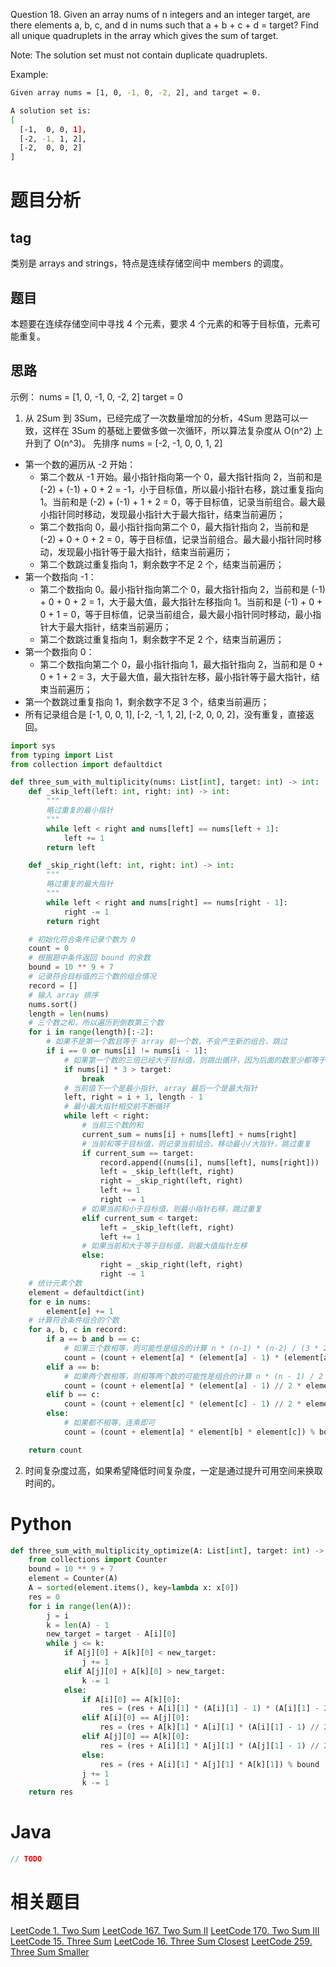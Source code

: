 Question 18.
Given an array nums of n integers and an integer target, are there elements a, b, c, and d in nums such that a + b + c + d = target? Find all unique quadruplets in the array which gives the sum of target.

Note:
The solution set must not contain duplicate quadruplets.

Example:
```bash
Given array nums = [1, 0, -1, 0, -2, 2], and target = 0.

A solution set is:
[
  [-1,  0, 0, 1],
  [-2, -1, 1, 2],
  [-2,  0, 0, 2]
]
```

# 题目分析
## tag
类别是 arrays and strings，特点是连续存储空间中 members 的调度。
## 题目
本题要在连续存储空间中寻找 4 个元素，要求 4 个元素的和等于目标值，元素可能重复。
## 思路
示例：
nums = [1, 0, -1, 0, -2, 2]
target = 0
1. 从 2Sum 到 3Sum，已经完成了一次数量增加的分析，4Sum 思路可以一致，这样在 3Sum 的基础上要做多做一次循环，所以算法复杂度从 O(n^2) 上升到了 O(n^3)。
先排序 nums = [-2, -1, 0, 0, 1, 2]
* 第一个数的遍历从 -2 开始：
    * 第二个数从 -1 开始。最小指针指向第一个 0，最大指针指向 2，当前和是 (-2) + (-1) + 0 + 2 = -1，小于目标值，所以最小指针右移，跳过重复指向 1。当前和是 (-2) + (-1) + 1 + 2 = 0，等于目标值，记录当前组合。最大最小指针同时移动，发现最小指针大于最大指针，结束当前遍历；
    * 第二个数指向 0，最小指针指向第二个 0，最大指针指向 2，当前和是 (-2) + 0 + 0 + 2 = 0，等于目标值，记录当前组合。最大最小指针同时移动，发现最小指针等于最大指针，结束当前遍历；
    * 第二个数跳过重复指向 1，剩余数字不足 2 个，结束当前遍历；
* 第一个数指向 -1：
    * 第二个数指向 0。最小指针指向第二个 0，最大指针指向 2，当前和是 (-1) + 0 + 0 + 2 = 1，大于最大值，最大指针左移指向 1。当前和是 (-1) + 0 + 0 + 1 = 0，等于目标值，记录当前组合，最大最小指针同时移动，最小指针大于最大指针，结束当前遍历；
    * 第二个数跳过重复指向 1，剩余数字不足 2 个，结束当前遍历；
* 第一个数指向 0：
    * 第二个数指向第二个 0，最小指针指向 1，最大指针指向 2，当前和是 0 + 0 + 1 + 2 = 3，大于最大值，最大指针左移，最小指针等于最大指针，结束当前遍历；
* 第一个数跳过重复指向 1，剩余数字不足 3 个，结束当前遍历；
* 所有记录组合是 [-1,  0, 0, 1], [-2, -1, 1, 2], [-2,  0, 0, 2]，没有重复，直接返回。

```python
import sys
from typing import List
from collection import defaultdict

def three_sum_with_multiplicity(nums: List[int], target: int) -> int:
    def _skip_left(left: int, right: int) -> int:
        """
        略过重复的最小指针
        """
        while left < right and nums[left] == nums[left + 1]:
            left += 1
        return left

    def _skip_right(left: int, right: int) -> int:
        """
        略过重复的最大指针
        """
        while left < right and nums[right] == nums[right - 1]:
            right -= 1
        return right

    # 初始化符合条件记录个数为 0
    count = 0
    # 根据题中条件返回 bound 的余数
    bound = 10 ** 9 + 7
    # 记录符合目标值的三个数的组合情况
    record = []
    # 输入 array 排序
    nums.sort()
    length = len(nums)
    # 三个数之和，所以遍历到倒数第三个数
    for i in range(length)[:-2]:
        # 如果不是第一个数且等于 array 前一个数，不会产生新的组合，跳过
        if i == 0 or nums[i] != nums[i - 1]:
            # 如果第一个数的三倍已经大于目标值，则跳出循环，因为后面的数至少都等于第一个数
            if nums[i] * 3 > target:
                break
            # 当前值下一个是最小指针, array 最后一个是最大指针
            left, right = i + 1, length - 1
            # 最小最大指针相交前不断循环
            while left < right:
                # 当前三个数的和
                current_sum = nums[i] + nums[left] + nums[right]
                # 当前和等于目标值，则记录当前组合，移动最小/大指针，跳过重复
                if current_sum == target:
                    record.append((nums[i], nums[left], nums[right]))
                    left = _skip_left(left, right)
                    right = _skip_right(left, right)
                    left += 1
                    right -= 1
                # 如果当前和小于目标值，则最小指针右移，跳过重复
                elif current_sum < target:
                    left = _skip_left(left, right)
                    left += 1
                # 如果当前和大于等于目标值，则最大值指针左移
                else:
                    right = _skip_right(left, right)
                    right -= 1
    # 统计元素个数
    element = defaultdict(int)
    for e in nums:
        element[e] += 1
    # 计算符合条件组合的个数
    for a, b, c in record:
        if a == b and b == c:
            # 如果三个数相等，则可能性是组合的计算 n * (n-1) * (n-2) / (3 * 2)
            count = (count + element[a] * (element[a] - 1) * (element[a] - 2) // 6) % bound
        elif a == b:
            # 如果两个数相等，则相等两个数的可能性是组合的计算 n * (n - 1) / 2
            count = (count + element[a] * (element[a] - 1) // 2 * element[c]) % bound
        elif b == c:
            count = (count + element[c] * (element[c] - 1) // 2 * element[a]) % bound
        else:
            # 如果都不相等，连乘即可
            count = (count + element[a] * element[b] * element[c]) % bound

    return count
```
2. 时间复杂度过高，如果希望降低时间复杂度，一定是通过提升可用空间来换取时间的。 

# Python
```python
def three_sum_with_multiplicity_optimize(A: List[int], target: int) -> int:
    from collections import Counter
    bound = 10 ** 9 + 7
    element = Counter(A)
    A = sorted(element.items(), key=lambda x: x[0])
    res = 0
    for i in range(len(A)):
        j = i
        k = len(A) - 1
        new_target = target - A[i][0]
        while j <= k:
            if A[j][0] + A[k][0] < new_target:
                j += 1
            elif A[j][0] + A[k][0] > new_target:
                k -= 1
            else:
                if A[i][0] == A[k][0]:
                    res = (res + A[i][1] * (A[i][1] - 1) * (A[i][1] - 2) // 6) % bound
                elif A[i][0] == A[j][0]:
                    res = (res + A[k][1] * A[i][1] * (A[i][1] - 1) // 2) % bound
                elif A[j][0] == A[k][0]:
                    res = (res + A[i][1] * A[j][1] * (A[j][1] - 1) // 2) % bound
                else:
                    res = (res + A[i][1] * A[j][1] * A[k][1]) % bound
                j += 1
                k -= 1
    return res
```

# Java
```java
// TODO
```

# 相关题目
[LeetCode 1. Two Sum](https://www.jianshu.com/p/b95a3886a026)
[LeetCode 167. Two Sum II](https://www.jianshu.com/p/283fea3b05de)
[LeetCode 170. Two Sum III](https://www.jianshu.com/p/0dcc73159e59)
[LeetCode 15. Three Sum](https://www.jianshu.com/p/96028e4dd8b6)
[LeetCode 16. Three Sum Closest](https://www.jianshu.com/p/fa288d632ca4)
[LeetCode 259. Three Sum Smaller](https://www.jianshu.com/p/9296ce65b9cb)